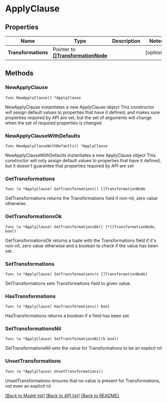 # ApplyClause

## Properties

Name | Type | Description | Notes
------------ | ------------- | ------------- | -------------
**Transformations** | Pointer to [**[]TransformationNode**](TransformationNode.md) |  | [optional] 

## Methods

### NewApplyClause

`func NewApplyClause() *ApplyClause`

NewApplyClause instantiates a new ApplyClause object
This constructor will assign default values to properties that have it defined,
and makes sure properties required by API are set, but the set of arguments
will change when the set of required properties is changed

### NewApplyClauseWithDefaults

`func NewApplyClauseWithDefaults() *ApplyClause`

NewApplyClauseWithDefaults instantiates a new ApplyClause object
This constructor will only assign default values to properties that have it defined,
but it doesn't guarantee that properties required by API are set

### GetTransformations

`func (o *ApplyClause) GetTransformations() []TransformationNode`

GetTransformations returns the Transformations field if non-nil, zero value otherwise.

### GetTransformationsOk

`func (o *ApplyClause) GetTransformationsOk() (*[]TransformationNode, bool)`

GetTransformationsOk returns a tuple with the Transformations field if it's non-nil, zero value otherwise
and a boolean to check if the value has been set.

### SetTransformations

`func (o *ApplyClause) SetTransformations(v []TransformationNode)`

SetTransformations sets Transformations field to given value.

### HasTransformations

`func (o *ApplyClause) HasTransformations() bool`

HasTransformations returns a boolean if a field has been set.

### SetTransformationsNil

`func (o *ApplyClause) SetTransformationsNil(b bool)`

 SetTransformationsNil sets the value for Transformations to be an explicit nil

### UnsetTransformations
`func (o *ApplyClause) UnsetTransformations()`

UnsetTransformations ensures that no value is present for Transformations, not even an explicit nil

[[Back to Model list]](../README.md#documentation-for-models) [[Back to API list]](../README.md#documentation-for-api-endpoints) [[Back to README]](../README.md)


